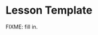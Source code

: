 # Lesson Template

FIXME: fill in.

[email]: mailto:FIXME@FIXME.com?subject=FIXME%20SUBJECT%20LINE
[issues]: https://github.com/FIXME-user/FIXME-repo/issues
[license]: https://FIXME-user.github.io/FIXME-repo/license/
[repo]: https://github.com/FIXME-user/FIXME-repo/
[site]: https://FIXME-user.github.io/FIXME-repo/
